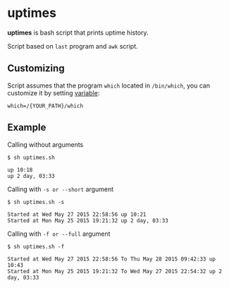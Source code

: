 # uptimes

**uptimes** is bash script that prints uptime history.

Script based on `last` program and `awk` script.

## Customizing

Script assumes that the program `which` located in `/bin/which`, you can customize it by setting [variable](https://github.com/ikenfin/uptimes/blob/master/uptimes.sh#L10):

	which=/{YOUR_PATH}/which

## Example

Calling without arguments

`$ sh uptimes.sh`

	up 10:18
	up 2 day, 03:33

Calling with `-s or --short` argument

`$ sh uptimes.sh -s`

	Started at Wed May 27 2015 22:58:56 up 10:21
	Started at Mon May 25 2015 19:21:32 up 2 day, 03:33

Calling with `-f or --full` argument

`$ sh uptimes.sh -f`

	Started at Wed May 27 2015 22:58:56 To Thu May 28 2015 09:42:33 up 10:43
	Started at Mon May 25 2015 19:21:32 To Wed May 27 2015 22:54:32 up 2 day, 03:33